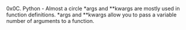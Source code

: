 0x0C. Python - Almost a circle
*args and **kwargs are mostly used in function definitions. *args and **kwargs allow you to pass a variable number of arguments to a function. 
